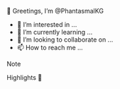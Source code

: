  👋 Greetings, I’m @PhantasmalKG
- 👀 I’m interested in ...
- 🌱 I’m currently learning ...
- 💞️ I’m looking to collaborate on ...
- 📫 How to reach me ...

> [!NOTE]
> Highlights
> :massage:


<!---
PhantasmalKG/PhantasmalKG is a ✨ special ✨ repository because its `README.md` (this file) appears on your GitHub profile.
You can click the Preview link to take a look at your changes.
--->
